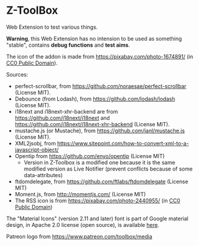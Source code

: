 # Z-ToolBox
Web Extension to test various things.

**Warning**, this Web Extension has no intension to be used as something "stable", contains **debug functions** and **test aims**. 

The icon of the addon is made from https://pixabay.com/photo-1674891/ (in [CC0 Public Domain](https://pixabay.com/fr/service/terms/#usage)).

Sources:
- perfect-scrollbar, from https://github.com/noraesae/perfect-scrollbar (License MIT).
- Debounce (from Lodash), from https://github.com/lodash/lodash (License MIT).
- i18next and i18next-xhr-backend are from https://github.com/i18next/i18next and https://github.com/i18next/i18next-xhr-backend (License MIT).
- mustache.js (or Mustache), from https://github.com/janl/mustache.js (License MIT).
- XML2jsobj, from https://www.sitepoint.com/how-to-convert-xml-to-a-javascript-object/
- Opentip from https://github.com/enyo/opentip (License MIT)
  - Version in Z-Toolbox is a modified one because it is the same modified version as Live Notifier (prevent conflicts because of some data-attributes)
- ftdomdelegate, from https://github.com/ftlabs/ftdomdelegate (License MIT)
- Moment.js, from http://momentjs.com/ (License MIT)
- The RSS icon is from https://pixabay.com/photo-2440955/ (in [CC0 Public Domain](https://pixabay.com/fr/service/terms/#usage))


The "Material Icons" (version 2.11 and later) font is part of Google material design, in Apache 2.0 license (open source), is available [here](https://google.github.io/material-design-icons/).

Patreon logo from https://www.patreon.com/toolbox/media